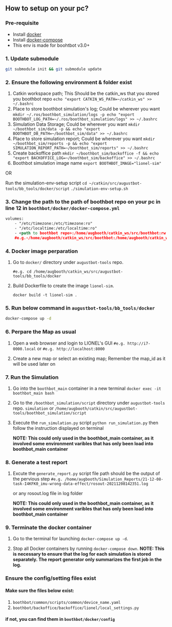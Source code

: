 ## How to setup on your pc?
### Pre-requisite
* Install [docker](https://docs.docker.com/get-docker/)
* Install [docker-compose](https://docs.docker.com/compose/install/)
* This env is made for boohtbot v3.0+

### 1. Update submodule
```bash
git submodule init && git submodule update
```
### 2. Ensure the following environment & folder **exist**
1. Catkin workspace path; This Should be the catkin_ws that you stored you boothbot repo
    `echo "export CATKIN_WS_PATH=~/catkin_ws" >> ~/.bashrc`
2. Place to store boothbot simulation's log; Could be wherever you want
    `mkdir ~/.ros/boothbot_simulation/logs -p echo "export BOOTHBOT_LOG_PATH=~/.ros/boothbot_simulation/logs" >> ~/.bashrc`
3. Simulation Data Storage; Could be wherever you want
    `mkdir ~/boothbot_sim/data -p && echo "export BOOTHBOT_DB_PATH=~/boothbot_sim/data" >> ~/.bashrc`
4. Place to store simulation report; Could be wherever you want
    `mkdir ~/boothbot_sim/reports -p && echo "export SIMULATION_REPORT_PATH=~/boothbot_sim/reports" >> ~/.bashrc`
5. Create backoffice path
    `mkdir ~/boothbot_sim/backoffice -f && echo "export BACKOFFICE_LOG=~/boothbot_sim/backoffice" >> ~/.bashrc`
6. Boothbot simulation image name
    `export BOOTHBOT_IMAGE="lionel-sim"`

OR

Run the simulation-env-setup script
   `cd ~/catkin/src/augustbot-tools/bb_tools/docker/script`
   `./simulation-env-setup.sh`

### 3. Change the path to the path of boothbot repo on your pc in line 12 in `boothbot/docker/docker-compose.yml`
```xml
volumes:
    - "/etc/timezone:/etc/timezone:ro"
    - "/etc/localtime:/etc/localtime:ro"
    - <path to boothbot repo>:/home/augbooth/catkin_ws/src/boothbot:rw
    #e.g.-/home/augbooth/catkin_ws/src/boothbot:/home/augbooth/catkin_ws/src/boothbot:rw
```

### 4. Docker image perparation
1. Go to `docker/` directory under `augustbot-tools` repo.

    `#e.g. cd /home/augbooth/catkin_ws/src/augustbot-tools/bb_tools/docker`

2. Build Dockerfile to create the image `lionel-sim`.

   `docker build -t lionel-sim .`

### 5. Run below command in `augustbot-tools/bb_tools/docker`
```bash
docker-compose up -d
```

### 6. Perpare the Map as usual
1. Open a web browser and login to LIONEL's GUI
    `#e.g. http://i7-0000.local`
    or
    `#e.g. http://localhost:8000`

2. Create a new map or select an existing map; Remember the map_id as it will be used later on


### 7. Run the Simulation
1. Go into the `boothbot_main` container in a new terminal
    `docker exec -it boothbot_main bash`

2. Go to the `/boothbot_simulation/script` directory under `augustbot-tools` repo.
    `simulation`
    or
    `/home/augbooth/catkin/src/augustbot-tools/boothbot_simulation/script`

3. Execute the `run_simulation.py` script
    `python run_simulation.py`
    then follow the instruction displayed on terminal

    **NOTE: This could only used in the boothbot_main container, as it involved some environment varibles that has only been load into boothbot_main container**
### 8. Generate a test report
1. Excute the `generate_report.py` script
    file path should be the output of the pervious step
    `#e.g. /home/augbooth/Simulation_Reports/21-12-08-task-I4KFK0_imu-wrong-data-effect/rosout-20211208142351.log`

    or any rosout.log file in log folder

    **NOTE: This could only used in the boothbot_main container, as it involved some environment varibles that has only been load into boothbot_main container**
### 9. Terminate the docker container
1. Go to the terminal for launching `docker-compose up -d`.

2. Stop all Docker containers by running `docker-compose down`.
    **NOTE: This is necessary to ensure that the log for each simulation is stored separately. The report generator only summarizes the first job in the log.**





### Ensure the config/setting files **exist**
#### Make sure the files below **exist**:
1. `boothbot/common/scripts/common/device_name.yaml`
2. `boothbot/backoffice/backoffice/lionel/local_settings.py`
#### if not, you can find them in `boothbot/docker/config`
